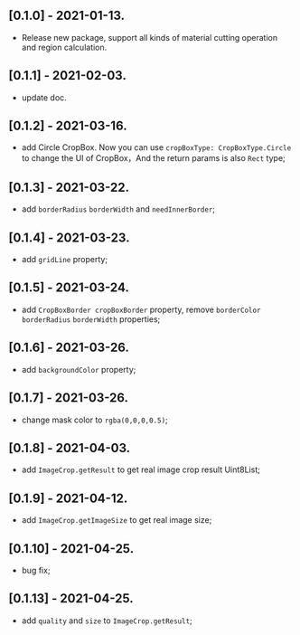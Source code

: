 ## [0.1.0] - 2021-01-13.

* Release new package, support all kinds of material cutting operation and region calculation.

## [0.1.1] - 2021-02-03.

* update doc.

## [0.1.2] - 2021-03-16.

* add Circle CropBox. Now you can use `cropBoxType: CropBoxType.Circle` to change the UI of CropBox，And the return params is also `Rect` type;

## [0.1.3] - 2021-03-22.

* add `borderRadius` `borderWidth` and `needInnerBorder`;

## [0.1.4] - 2021-03-23.

* add `gridLine` property;

## [0.1.5] - 2021-03-24.

* add `CropBoxBorder cropBoxBorder` property, remove `borderColor` `borderRadius` `borderWidth` properties;

## [0.1.6] - 2021-03-26.

* add `backgroundColor` property;

## [0.1.7] - 2021-03-26.

* change mask color to `rgba(0,0,0,0.5)`;

## [0.1.8] - 2021-04-03.

* add `ImageCrop.getResult` to get real image crop result Uint8List;

## [0.1.9] - 2021-04-12.

* add `ImageCrop.getImageSize` to get real image size;

## [0.1.10] - 2021-04-25.

* bug fix;


## [0.1.13] - 2021-04-25.

* add `quality` and `size` to `ImageCrop.getResult`;
